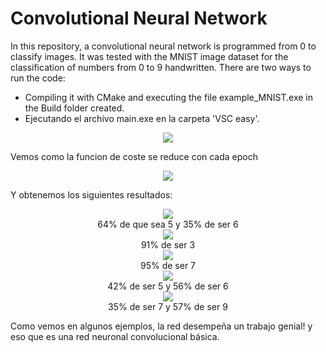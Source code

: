 # Convolutional Neural Network 
In this repository, a convolutional neural network is programmed from 0 to classify images.
It was tested with the MNIST image dataset for the classification of numbers from 0 to 9 handwritten.
There are two ways to run the code:
* Compiling it with CMake and executing the file example_MNIST.exe in the Build folder created.
* Ejecutando el archivo main.exe en la carpeta 'VSC easy'.

<div align="center"> <img src="https://github.com/danieldhats7/Convolutional-Neural-Network_cpp/blob/main/images/red.png">  </div>

Vemos como la funcion de coste se reduce con cada epoch

<div align="center"> <img src="https://github.com/danieldhats7/Convolutional-Neural-Network_cpp/blob/main/images/epoch.png">  </div>

Y obtenemos los siguientes resultados:

<div align="center"> <img src="https://github.com/danieldhats7/Convolutional-Neural-Network_cpp/blob/main/images/1.png">  </div>

<div align="center"> 64% de que sea 5 y 35% de ser 6</div>
<div align="center"> <img src="https://github.com/danieldhats7/Convolutional-Neural-Network_cpp/blob/main/images/2.png">  </div>

<div align="center"> 91% de ser 3 </div>
<div align="center"> <img src="https://github.com/danieldhats7/Convolutional-Neural-Network_cpp/blob/main/images/3.png">  </div>
<div align="center"> 95% de ser 7 </div>
<div align="center"> <img src="https://github.com/danieldhats7/Convolutional-Neural-Network_cpp/blob/main/images/4.png">  </div>

<div align="center"> 42% de ser 5 y 56% de ser 6 </div>
<div align="center"> <img src="https://github.com/danieldhats7/Convolutional-Neural-Network_cpp/blob/main/images/5.png">  </div>
<div align="center"> 35% de ser 7 y 57% de ser 9  </div>

Como vemos en algunos ejemplos, la red desempeña un trabajo genial! y eso que es una red neuronal convolucional básica.